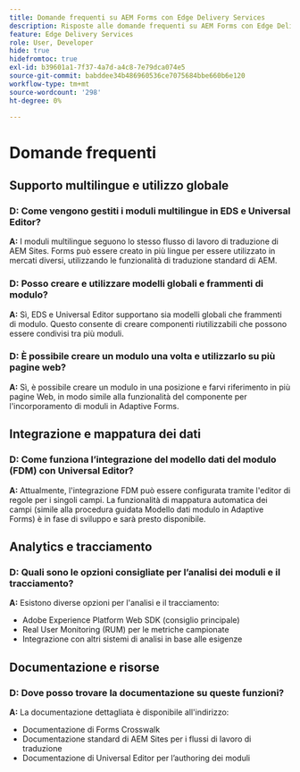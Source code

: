 ```yaml
---
title: Domande frequenti su AEM Forms con Edge Delivery Services
description: Risposte alle domande frequenti su AEM Forms con Edge Delivery Services e Universal Editor. Scopri i moduli multilingue, i modelli globali, i frammenti di modulo, le funzionalità di analisi e di integrazione dei dati.
feature: Edge Delivery Services
role: User, Developer
hide: true
hidefromtoc: true
exl-id: b39601a1-7f37-4a7d-a4c8-7e79dca074e5
source-git-commit: babddee34b486960536ce7075684bbe660b6e120
workflow-type: tm+mt
source-wordcount: '298'
ht-degree: 0%

---
```


# Domande frequenti


## Supporto multilingue e utilizzo globale

### D: Come vengono gestiti i moduli multilingue in EDS e Universal Editor?

**A:** I moduli multilingue seguono lo stesso flusso di lavoro di traduzione di AEM Sites. Forms può essere creato in più lingue per essere utilizzato in mercati diversi, utilizzando le funzionalità di traduzione standard di AEM.

### D: Posso creare e utilizzare modelli globali e frammenti di modulo?

**A:** Sì, EDS e Universal Editor supportano sia modelli globali che frammenti di modulo. Questo consente di creare componenti riutilizzabili che possono essere condivisi tra più moduli.

### D: È possibile creare un modulo una volta e utilizzarlo su più pagine web?

**A:** Sì, è possibile creare un modulo in una posizione e farvi riferimento in più pagine Web, in modo simile alla funzionalità del componente per l&#39;incorporamento di moduli in Adaptive Forms.

## Integrazione e mappatura dei dati

### D: Come funziona l’integrazione del modello dati del modulo (FDM) con Universal Editor?

**A:** Attualmente, l&#39;integrazione FDM può essere configurata tramite l&#39;editor di regole per i singoli campi. La funzionalità di mappatura automatica dei campi (simile alla procedura guidata Modello dati modulo in Adaptive Forms) è in fase di sviluppo e sarà presto disponibile.

## Analytics e tracciamento

### D: Quali sono le opzioni consigliate per l’analisi dei moduli e il tracciamento?

**A:** Esistono diverse opzioni per l&#39;analisi e il tracciamento:

- Adobe Experience Platform Web SDK (consiglio principale)
- Real User Monitoring (RUM) per le metriche campionate
- Integrazione con altri sistemi di analisi in base alle esigenze

## Documentazione e risorse

### D: Dove posso trovare la documentazione su queste funzioni?

**A:** La documentazione dettagliata è disponibile all&#39;indirizzo:

- Documentazione di Forms Crosswalk
- Documentazione standard di AEM Sites per i flussi di lavoro di traduzione
- Documentazione di Universal Editor per l’authoring dei moduli
